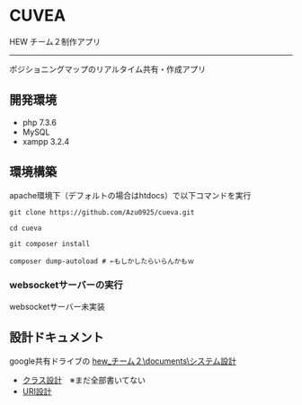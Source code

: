# CUVEA
HEW チーム２制作アプリ  

---

ポジショニングマップのリアルタイム共有・作成アプリ

## 開発環境

- php 7.3.6
- MySQL
- xampp 3.2.4

## 環境構築

apache環境下（デフォルトの場合はhtdocs）で以下コマンドを実行

```
git clone https://github.com/Azu0925/cueva.git

cd cueva

git composer install

composer dump-autoload # ←もしかしたらいらんかもｗ

```

### websocketサーバーの実行

websocketサーバー未実装

## 設計ドキュメント
google共有ドライブの [hew_チーム２\documents\システム設計](https://drive.google.com/drive/u/0/folders/1OdVOA8lQhCEX5xLRV1eHHmye0z2oL5iC)   

- [クラス設計](https://docs.google.com/spreadsheets/d/1DSekoGfacdyXfhJCMJ6LPnOv8QyaFyjz09yHzwA6Edw/edit#gid=0)　※まだ全部書いてない
- [URI設計](https://docs.google.com/spreadsheets/d/1ntQswypzLi_ubRAX6D7sdibndYA8jIGEHbl8psTHTBg/edit#gid=0)

